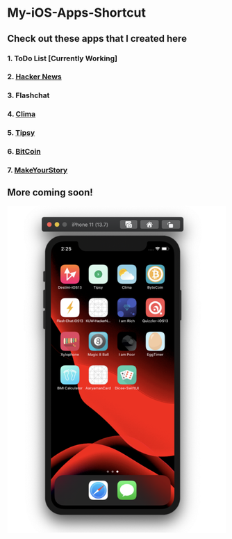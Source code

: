 # My-iOS-Apps-Shortcut

## Check out these apps that I created here

### 1. ToDo List [Currently Working]
### 2. [Hacker News](https://github.com/saini1998/HackerNews-App)
### 3. Flashchat
### 4. [Clima](https://github.com/saini1998/HowsTheWeather-App)
### 5. [Tipsy](https://github.com/saini1998/Cal_Tip_App)
### 6. [BitCoin](https://github.com/saini1998/ByteCoin-App)
### 7. [MakeYourStory](https://github.com/saini1998/MakeYourStory)

## More coming soon!

![s](s.png)
